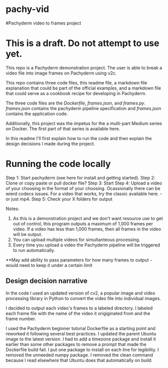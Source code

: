 # pachy-vid
#Pachyderm video to frames project

# This is a draft. Do not attempt to use yet.

This repo is a Pachyderm demonstration project. The user is able to break a video file into image frames on Pachyderm using v2c. 

This repo contains three code files, this readme file, a markdown file explanation that could be part of the official examples, and a markdown file that could serve as a cookbook recipe for developing in Pachyderm. 

The three code files are the *Dockerfile*, *frames.json*, and *frames.py*. *frames.json* contains the pachyderm pipeline specification and *frames.json* contains the application code.

Additionally, this project was the impetus for the a multi-part Medium series on Docker. The first part of that series is available here. 

In this readme I'll first explain how to run the code and then explain the design decisions I made during the project. 

# Running the code locally

Step 1: Start pachyderm (see here for install and getting started).
Step 2: Clone or copy paste or pull docker file?
Step 3: Start 
Step 4: Upload a video of your choosing in the format of your choosing. Ocassionally there can be wierd codecs issues. For a video that works, try the classic available here. - or just mp4. 
Step 5: Check your X folders for output


Notes: 
1. As this is a demonstration project and we don't want resource use to get out of control, this program outputs a maximum of 1,000 frames per video. If a video has less than 1,000 frames, then all frames in the video will be output.
2. You can upload multiple videos for simultanteous processing.
3. Every time you upload a video the Pachyderm pipeline will be triggered to run automatically.


**May add ability to pass parameters for how many frames to output - would need to keep it under a certain limit


## Design decision narrative

In the code I used an updated version of cv2, a popular image and video processing library in Python to convert the video file into individual images.

I decided to output each video's frames to a labeled directory. I labeled each frame file with the name of the video it origiginated from and the frame number.

I used the Pachyderm beginner tutorial Dockerfile as a starting point and reworked it following several best practices. 
I updated the parent Ubuntu image to the latest version.
I had to add a timezone package and install it earlier than some other packages to remove a prompt that made the Dockerfile build fail.
I put one package to install on each line for legibility.
I removed the unneeded numpy package.
I removed the clean command because I read elsewhere that Ubuntu does that automatically on build.

